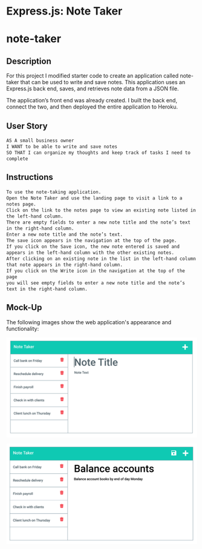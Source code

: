 # Express.js: Note Taker
# note-taker

## Description

For this project I modified starter code to create an application called note-taker that can be used to write and save notes. This application uses an Express.js back end, saves, and retrieves note data from a JSON file.

The application’s front end was already created. I built the back end, connect the two, and then deployed the entire application to Heroku.


## User Story

```
AS A small business owner
I WANT to be able to write and save notes
SO THAT I can organize my thoughts and keep track of tasks I need to complete
```


## Instructions

```
To use the note-taking application.
Open the Note Taker and use the landing page to visit a link to a notes page.
Click on the link to the notes page to view an existing note listed in the left-hand column.
There are empty fields to enter a new note title and the note’s text in the right-hand column.
Enter a new note title and the note’s text.
The save icon appears in the navigation at the top of the page.
If you click on the Save icon, the new note entered is saved and appears in the left-hand column with the other existing notes.
After clicking on an existing note in the list in the left-hand column
that note appears in the right-hand column.
If you click on the Write icon in the navigation at the top of the page
you will see empty fields to enter a new note title and the note’s text in the right-hand column.
```


## Mock-Up

The following images show the web application's appearance and functionality: 

![Existing notes are listed in the left-hand column with empty fields on the right-hand side for the new note’s title and text.](./Assets/11-express-homework-demo-01.png)

![Note titled “Balance accounts” reads, “Balance account books by end of day Monday,” with other notes listed on the left.](./Assets/11-express-homework-demo-02.png)